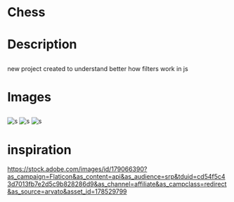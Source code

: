 

# Chess

# Description 
##

new project created to understand better how filters work in js  

##

# Images
##

![s](https://imgur.com/jM5rD5n.png)
![s](https://imgur.com/cBikdK7.png)
![s](https://imgur.com/plNYKJZ.png)

##
# inspiration
https://stock.adobe.com/images/id/179066390?as_campaign=Flaticon&as_content=api&as_audience=srp&tduid=cd54f5c43d7013fb7e2d5c9b828286d9&as_channel=affiliate&as_campclass=redirect&as_source=arvato&asset_id=178529799 
##
